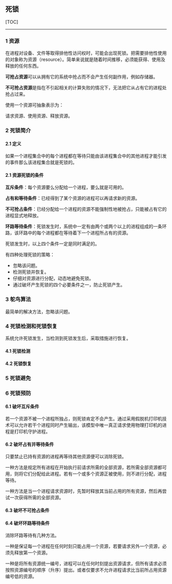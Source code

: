 ## 死锁

[TOC]

------

### 1 资源

在进程对设备、文件等取得排他性访问权时，可能会出现死锁。把需要排他性使用的对象称为资源（resource）。简单来说就是随着时间推移，必须能获得、使用及释放的任何东西。

**可抢占资源**可以从拥有它的系统中抢占而不会产生任何副作用，例如存储器。

**不可抢占资源**是指在不引起相关的计算失败的情况下，无法把它从占有它的进程处抢占过来。

使用一个资源可抽象表示为：

请求资源、使用资源、释放资源。

### 2 死锁简介

#### 2.1 定义

如果一个进程集合中的每个进程都在等待只能由该进程集合中的其他进程才能引发的事件那么该进程集合就是死锁的。

#### 2.1 资源死锁的条件

**互斥条件**：每个资源要么分配给一个进程，要么就是可用的。

**占有和等待条件**：已经得到了某个资源的进程可以再请求新的资源。

**不可抢占条件**：已经分配给一个进程的资源不能强制性地被抢占，只能被占有它的进程显式地释放。

**环路等待条件**：死锁发生时，系统中一定有由两个或两个以上的进程组成的一条环路，该环路中的每个进程都在等待着下一个进程所占有的资源。

死锁发生时，以上四个条件一定是同时满足的。

有四种处理死锁的策略：

- 忽略该问题。
- 检测死锁并恢复。
- 仔细对资源进行分配，动态地避免死锁。
- 通过破坏产生死锁的四个必要条件之一，防止死锁产生。

### 3 鸵鸟算法

最简单的解决方法，忽略该问题。

### 4 死锁检测和死锁恢复

系统允许死锁发生，当检测到死锁发生后，采取措施进行恢复。

#### 4.1 死锁检测

#### 4.2 死锁恢复

### 5 死锁避免

### 6 死锁预防

#### 6.1 破坏互斥条件

若一个资源不被一个进程所独占，则死锁肯定不会产生。通过采用假脱机打印机技术可以允许若干个进程同时产生输出，该模型中唯一真正请求使用物理打印机的进程是打印机守护进程。

#### 6.2 破坏占有并等待条件

只要禁止已持有资源的进程再等待其他资源便可以消除死锁。

一种方法是规定所有进程在开始执行前请求所需的全部资源，若所需全部资源都可用，则将它们分配给此进程。若有一个或多个资源正被使用，则不进行分配，进程等待。

一种方法是当一个进程请求资源时，先暂时释放其当前占用的所有资源，然后再尝试一次获得所需的全部资源。

#### 6.3 破坏不可抢占条件

#### 6.4 破坏环路等待条件

消除环路等待有几种方法。

一种是保证每一个进程在任何时刻只能占用一个资源，若要请求另外一个资源，必须先释放第一个资源。

一种是将所有资源统一编号，进程可以在任何时刻提出资源请求，但所有请求必须按照资源编号的顺序（升序）提出。或者仅要求不允许进程请求比当前所占用资源编号低的资源。







